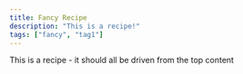 ```yaml
---
title: Fancy Recipe
description: "This is a recipe!"
tags: ["fancy", "tag1"]
---
```


This is a recipe - it should all be driven from the top content